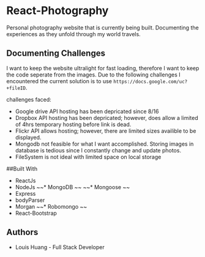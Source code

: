 # React-Photography

Personal photography website that is currently being built.
Documenting the experiences as they unfold through my world travels.

## Documenting Challenges
I want to keep the website ultralight for fast loading, therefore I want to keep the code seperate from the images. Due to the following challenges I encountered the current solution is to use `https://docs.google.com/uc?+fileID`.

challenges faced:
* Google drive API hosting has been depricated since 8/16
* Dropbox API hosting has been depricated; however, does allow a limited of 4hrs temporary hosting before link is dead.
* Flickr API allows hosting; however, there are limited sizes availible to be displayed.
* Mongodb not feasible for what I want accomplished. Storing images in database is tedious since I constantly change and update photos.
* FileSystem is not ideal with limited space on local storage


##Built With
* ReactJs
* NodeJs
~~* MongoDB ~~
~~* Mongoose ~~
* Express
* bodyParser
* Morgan
~~* Robomongo ~~
* React-Bootstrap

## Authors

* Louis Huang - Full Stack Developer